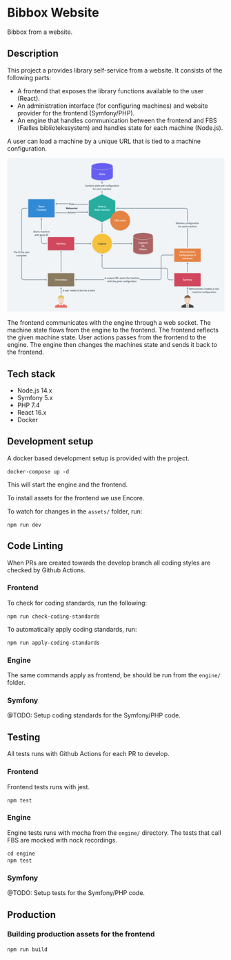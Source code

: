 # Bibbox Website

Bibbox from a website.

## Description

This project a provides library self-service from a website. It consists of the
following parts:

- A frontend that exposes the library functions available to the user (React).
- An administration interface (for configuring machines) and website provider for the frontend (Symfony/PHP).
- An engine that handles communication between the frontend and FBS (Fælles bibliotekssystem) and handles state for each machine (Node.js).

A user can load a machine by a unique URL that is tied to a machine configuration.

![alt text](docs/architecture.png "Architecture")

The frontend communicates with the engine through a web socket.
The machine state flows from the engine to the frontend.
The frontend reflects the given machine state.
User actions passes from the frontend to the engine.
The engine then changes the machines state and sends it back to the frontend.

## Tech stack

* Node.js 14.x
* Symfony 5.x
* PHP 7.4
* React 16.x
* Docker

## Development setup

A docker based development setup is provided with the project.

```
docker-compose up -d
```

This will start the engine and the frontend.

To install assets for the frontend we use Encore.

To watch for changes in the `assets/` folder, run:

```
npm run dev
```

## Code Linting

When PRs are created towards the develop branch all coding styles are checked by Github Actions.

### Frontend

To check for coding standards, run the following:

```
npm run check-coding-standards
```

To automatically apply coding standards, run:

```
npm run apply-coding-standards
```

### Engine

The same commands apply as frontend, be should be run from the `engine/` folder.

### Symfony

@TODO: Setup coding standards for the Symfony/PHP code.

## Testing

All tests runs with Github Actions for each PR to develop.

### Frontend

Frontend tests runs with jest.

```
npm test
```

### Engine

Engine tests runs with mocha from the `engine/` directory. The tests that
call FBS are mocked with nock recordings.

```
cd engine
npm test
```

### Symfony

@TODO: Setup tests for the Symfony/PHP code.

## Production

### Building production assets for the frontend

```
npm run build
```
